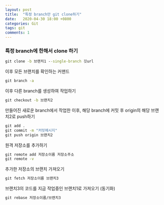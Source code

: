 ```yaml
---
layout: post
title:  "특정 branch만 git clone하기"
date:   2020-04-30 18:00 +0800
categories: Git
tags: git
comments: 1
---
```


### 특정 branch에 한해서 clone 하기

```cmd
git clone -b 브랜치1 --single-branch 깃url
```

이후 모든 브랜치를 확인하는 커맨드

```cmd
git branch -a
```

이후 다른 branch를 생성하여 작업하기

```cmd
git checkout -b 브랜치2
```

만들어진 새로운 branch에서 작업한 이후, 해당 branch에 커밋 후 origin의 해당 브랜치2로 push하기

```cmd
git add .
git commit -m "커밋메시지"
git push origin 브랜치2
```

원격 저장소를 추가하기

```cmd
git remote add 저장소이름 저장소주소
git remote -v
```

추가한 저장소의 브랜치 가져오기

```cmd
git fetch 저장소이름 브랜치3
```

브랜치3의 코드를 지금 작업중인 브랜치1로 가져오기 (동기화)

```cmd
git rebase 저장소이름/브랜치3
```






